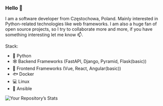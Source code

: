### Hello  👋

I am a software developer from Częstochowa, Poland. Mainly interested in Python-related technologies like web frameworks.
I am also a huge fan of open source projects, so I try to collaborate more and more, if you have something interesting let me know :mailbox:.

Stack:
- 🐍 Python
- 🕸️ Backend Frameworks (FastAPI, Django, Pyramid, Flask(basic))
- :sparkler: Frontend Frameworks (Vue, React, Angular(basic))
- 🐟 Docker
- 💻 Linux
- :wrench: Ansible

![Your Repository’s Stats](https://github-readme-stats.vercel.app/api?username=matiuszka&show_icons=true&theme=radical)
